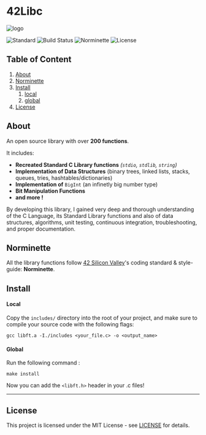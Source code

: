 # 42Libc

![logo](resources/libft-logo.svg.png)

![Standard](https://img.shields.io/badge/Standard-ANSI%20C89-red.svg)
![Build Status](https://img.shields.io/badge/Build-Pass-lightred.svg)
![Norminette](https://img.shields.io/badge/Norminette-Pass-lightred.svg)
![License](https://img.shields.io/badge/License-MIT-blue.svg)

## Table of Content

1. [About](#about-libft)
2. [Norminette](#norminette)
3. [Install](#install)
	1. [local](#local)
	2. [global](#global)
4. [License](#license)

## About <a name="about-libft"></a>

An open source library with over **200 functions**.

It includes:

 * **Recreated Standard C Library functions** _(`stdio`, `stdlib`, `string`)_
 * **Implementation of Data Structures** (binary trees, linked lists, stacks, queues, tries, hashtables/dictionaries)
 * **Implementation of** `BigInt` (an infinetly big number type)
 * **Bit Manipulation Functions**
 * **and more !**
 
By developing this library, I gained very deep and thorough understanding of the C Language, its Standard Library functions and also of data structures, algorithms, unit testing, continuous integration, troubleshooting, and proper documentation.

## Norminette <a name="norminette"></a>

All the library functions follow [42 Silicon Valley](https://www.42.us.org/)'s coding standard & style-guide: **Norminette**.

## Install <a name="install"></a>

#### Local <a name="local"></a>

Copy the `includes/` directory into the root of your project, and
make sure to compile your source code with the following flags:

	gcc libft.a -I./includes <your_file.c> -o <output_name>

#### Global <a name="global"></a>

Run the following command :

	make install

Now you can add the `<libft.h>` header in your .c files!

----
## License <a name="license"></a>

This project is licensed under the MIT License - see [LICENSE](LICENSE/) for details.
